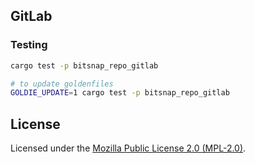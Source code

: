 ## GitLab

### Testing

```bash
cargo test -p bitsnap_repo_gitlab

# to update goldenfiles
GOLDIE_UPDATE=1 cargo test -p bitsnap_repo_gitlab
```

## License

Licensed under the [Mozilla Public License 2.0 (MPL-2.0)](../../LICENSE).
